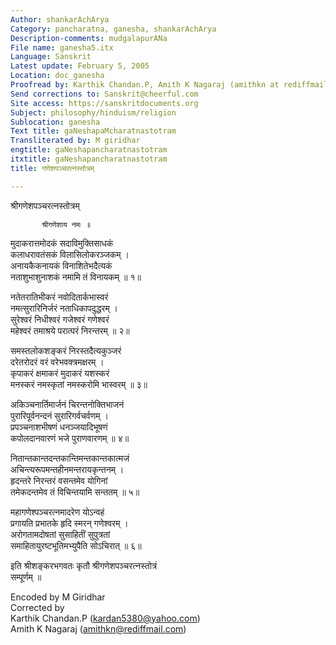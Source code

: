 ```yaml
---
Author: shankarAchArya
Category: pancharatna, ganesha, shankarAchArya
Description-comments: mudgalapurANa
File name: ganesha5.itx
Language: Sanskrit
Latest update: February 5, 2005
Location: doc_ganesha
Proofread by: Karthik Chandan.P, Amith K Nagaraj (amithkn at rediffmail.com)
Send corrections to: Sanskrit@cheerful.com
Site access: https://sanskritdocuments.org
Subject: philosophy/hinduism/religion
Sublocation: ganesha
Text title: gaNeshapaMcharatnastotram
Transliterated by: M giridhar
engtitle: gaNeshapancharatnastotram
itxtitle: gaNeshapancharatnastotram
title: गणेशपञ्चरत्नस्तोत्रम्

---
```

  
 श्रीगणेशपञ्चरत्नस्तोत्रम्   
  
           श्रीगणेशाय नमः ॥  
  
मुदाकरात्तमोदकं सदाविमुक्तिसाधकं  
     कलाधरावतंसकं विलासिलोकरञ्जकम् ।  
अनायकैकनायकं विनाशितेभदैत्यकं  
     नताशुभाशुनाशकं नमामि तं विनायकम् ॥ १॥  
  
नतेतरातिभीकरं नवोदितार्कभास्वरं  
     नमत्सुरारिनिर्जरं नताधिकापदुद्धरम् ।  
सुरेश्वरं निधीश्वरं गजेश्वरं गणेश्वरं  
     महेश्वरं तमाश्रये परात्परं निरन्तरम् ॥ २॥  
  
समस्तलोकशङ्करं निरस्तदैत्यकुञ्जरं  
     दरेतरोदरं वरं वरेभवक्त्रमक्षरम् ।  
कृपाकरं क्षमाकरं मुदाकरं यशस्करं  
     मनस्करं नमस्कृतां नमस्करोमि भास्वरम् ॥ ३॥  
  
अकिञ्चनार्तिमार्जनं चिरन्तनोक्तिभाजनं  
     पुरारिपूर्वनन्दनं सुरारिगर्वचर्वणम् ।  
प्रपञ्चनाशभीषणं धनञ्जयादिभूषणं  
     कपोलदानवारणं भजे पुराणवारणम् ॥ ४॥  
  
नितान्तकान्तदन्तकान्तिमन्तकान्तकात्मजं  
     अचिन्त्यरूपमन्तहीनमन्तरायकृन्तनम् ।  
हृदन्तरे निरन्तरं वसन्तमेव योगिनां  
     तमेकदन्तमेव तं विचिन्तयामि सन्ततम् ॥ ५॥  
  
महागणेश्पञ्चरत्नमादरेण योऽन्वहं  
 प्रगायति प्रभातके हृदि स्मरन् गणेश्वरम् ।  
अरोगतामदोषतां सुसाहितीं सुपुत्रतां  
समाहितायुरष्टभूतिमभ्युपैति सोऽचिरात् ॥ ६॥  
  
इति श्रीशङ्करभगवतः कृतौ श्रीगणेशपञ्चरत्नस्तोत्रं  
सम्पूर्णम् ॥  
  
  
Encoded by M Giridhar  
Corrected by  
Karthik Chandan.P (kardan5380@yahoo.com)  
Amith K Nagaraj (amithkn@rediffmail.com)  
  
